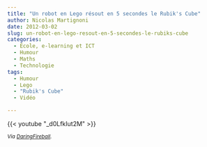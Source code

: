 ```yaml
---
title: "Un robot en Lego résout en 5 secondes le Rubik's Cube"
author: Nicolas Martignoni
date: 2012-03-02
slug: un-robot-en-lego-resout-en-5-secondes-le-rubiks-cube
categories:
  - École, e-learning et ICT
  - Humour
  - Maths
  - Technologie
tags:
  - Humour
  - Lego
  - "Rubik's Cube"
  - Vidéo

---
```


{{< youtube "_d0LfkIut2M" >}}

_<small>Via [DaringFireball][1].</small>_

  [1]: https://daringfireball.net/linked/2012/03/02/rubiks-lego

<!--more-->
